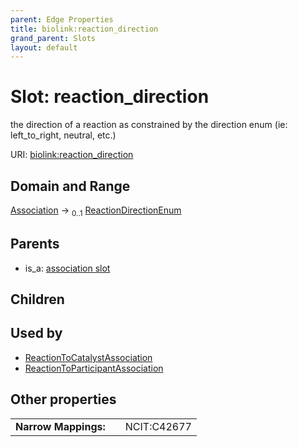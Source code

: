 ```yaml
---
parent: Edge Properties
title: biolink:reaction_direction
grand_parent: Slots
layout: default
---
```


# Slot: reaction_direction


the direction of a reaction as constrained by the direction enum (ie: left_to_right, neutral, etc.)

URI: [biolink:reaction_direction](https://w3id.org/biolink/reaction_direction)

## Domain and Range

[Association](Association.md) ->  <sub>0..1</sub> [ReactionDirectionEnum](ReactionDirectionEnum.md)

## Parents

 *  is_a: [association slot](association_slot.md)

## Children


## Used by

 * [ReactionToCatalystAssociation](ReactionToCatalystAssociation.md)
 * [ReactionToParticipantAssociation](ReactionToParticipantAssociation.md)

## Other properties

|  |  |  |
| --- | --- | --- |
| **Narrow Mappings:** | | NCIT:C42677 |

